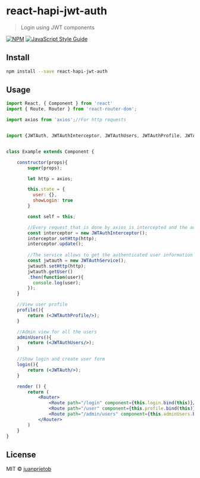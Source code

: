 # react-hapi-jwt-auth

> Login using JWT components

[![NPM](https://img.shields.io/npm/v/react-jwt-auth.svg)](https://www.npmjs.com/package/react-jwt-auth) [![JavaScript Style Guide](https://img.shields.io/badge/code_style-standard-brightgreen.svg)](https://standardjs.com)

## Install

```bash
npm install --save react-hapi-jwt-auth
```

## Usage

```jsx
import React, { Component } from 'react'
import { Route, Router } from 'react-router-dom';

import axios from 'axios';//For http requests


import {JWTAuth, JWTAuthInterceptor, JWTAuthUsers, JWTAuthProfile, JWTAuthService} from 'react-hapi-jwt-auth';


class Example extends Component {

	constructor(props){
	    super(props);

	    let http = axios;

	    this.state = {
	      user: {},
	      showLogin: true
	    }

	    const self = this;

	    //Every request that is done by axios is intercepted and the auth json web token (JWT)) is included
	    const interceptor = new JWTAuthInterceptor();
	    interceptor.setHttp(http);
	    interceptor.update();
	    
	    //The service allows to get the authenticated user information
	    const jwtauth = new JWTAuthService();
	    jwtauth.setHttp(http);
	    jwtauth.getUser()
	    .then(function(user){
	      console.log(user);
	    });
	}

	//View user profile
	profile(){
		return (<JWTAuthProfile/>);
	}

	//Admin view for all the users
	adminUsers(){
    	return (<JWTAuthUsers/>);
    }

	//Show login and create user form
	login(){
		return (<JWTAuth/>);
	}

  	render () {
    	return (
      		<Router>
				<Route path="/login" component={this.login.bind(this)}/>
				<Route path="/user" component={this.profile.bind(this)}/>
				<Route path="/admin/users" component={this.adminUsers.bind(this)}/>
			</Router>
    	)
  	}
}
```

## License

MIT © [juanprietob](https://github.com/juanprietob)
